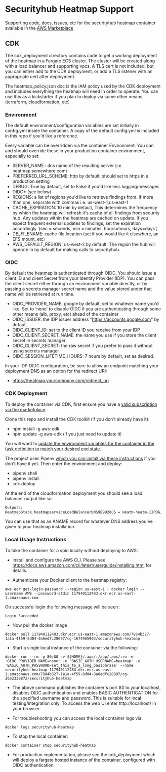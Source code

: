 # Securityhub Heatmap Support
Supporting code, docs, issues, etc for the securityhub heatmap container available in the [AWS Marketplace](https://aws.amazon.com/marketplace/pp/B08HPXMT8J)


## CDK
The cdk_deployment directory contains code to get a working deployment of the heatmap in a Fargate ECS cluster. The cluster will be created along with a load balancer and supporting vpcs. A TLS cert is not included, but you can either add to the CDK deployment, or add a TLS listener with an appropriate cert after deployment.

The heatmap_policy.json doc is the IAM policy used by the CDK deployment and includes everything the heatmap will need in order to operate. You can use this as a kickstarter if you plan to deploy via some other means (terraform, cloudformation, etc)

### Environment
The default environment/configuration variables are set initially in config.yml inside the container. A copy of the default config.yml is included in this repo if you'd like a reference.

Every variable can be overridden via the container Environment. You can and should override these in your production container environment, especially to set:

 - SERVER_NAME : dns name of the resulting server (i.e. heatmap.somewhere.com)
 - PREFERRED_URL_SCHEME: http by default, should set to https in a production setting
 - DEBUG: True by default, set to False if you'd like less logging/messages
 - OIDC* (see below)
 - REGIONS: a list of regions you'd like to retrieve findings from. If more than one, separate with commas i.e. us-west-1,us-east-1
 - CACHE_EXPIRATION: 10 min by default, This determines the frequency by which the heatmap will refresh it's cache of all findings from security hub. Any updates within the heatmap are cached on update. If you expect frequent external updates to findings, set the expiration accordingly. (sec = seconds, min = minutes, hours=hours, days=days )
 - DB_FILENAME: cache file location (set if you would like it elsewhere, an EFS mount, etc)
 - AWS_DEFAULT_REGION: us-west-2 by default. The region the hub will operate in by default for making calls to securityhub.

### OIDC
By default the heatmap is authenticated through OIDC. You should issue a client ID and client Secret from your Identity Provider (IDP). You can pass the client secret either through an environment variable directly, or by passing a secrets manager secret name and the value stored under that name will be retrieved at run time.

 - OIDC_PROVIDER_NAME: google by default, set to whatever name you'd like. Set to 'none' to disable OIDC if you are authenticating through some other means (alb, proxy, etc) ahead of the container
 - OIDC_ISSUER: the IDP issuer address "https://accounts.google.com" by default
 - OIDC_CLIENT_ID: set to the client ID you receive from your IDP
 - OIDC_CLIENT_SECRET_NAME: the name you use if you store the client secret in secrets manager
 - OIDC_CLIENT_SECRET: the raw secret if you prefer to pass it without using secrets manager
 - OIDC_SESSION_LIFETIME_HOURS: 7 hours by default, set as desired.


In your IDP OIDC configuration, be sure to allow an endpoint matching your deployment DNS as an option for the redirect URI:

 - https://heatmap.yourcompany.com/redirect_uri

### CDK Deployment
To deploy the container via CDK, first ensure you have a [valid subscription via the marketplace](https://aws.amazon.com/marketplace/pp/B08HPXMT8J).

Clone this repo and install the CDK toolkit (if you don't already have it):

  - npm install -g aws-cdk
  - npm update -g aws-cdk (if you just need to update it)

You will want to [update the environment variables for the container in the task definition to match your desired end state](https://github.com/0xdefendA/securityhub-heatmap-support/blob/master/cdk_deployment/deployment_app.py#L54).

The project uses Pipenv [which you can install via these instructions](https://pipenv.pypa.io/en/latest/#install-pipenv-today) if you don't have it yet. Then enter the environment and deploy:

 - pipenv shell
 - pipenv install
 - cdk deploy

 At the end of the cloudformation deployment you should see a load balancer output like so:

 ```bash
 Outputs:
HeatmapStack.heatmapserviceLoadBalancerDNS9E9928C6 = Heatm-heatm-1IPDGJZ1A85NL-dc68bcf73c814362.elb.us-west-2.amazonaws.com
```

You can use that as an ANAME record for whatever DNS address you've given to your heatmap installation.




 ### Local Usage Instructions
 To take the container for a spin locally without deploying to AWS:

 - Install and configure the AWS CLI. Please see https://docs.aws.amazon.com/cli/latest/userguide/installing.html for details.

 - Authenticate your Docker client to the heatmap registry:

```
aws ecr get-login-password --region us-east-1 | docker login --username AWS --password-stdin 117940112483.dkr.ecr.us-east-1.amazonaws.com
```

On successful login the following message will be seen :

    Login Succeeded

 - Now pull the docker image
```
docker pull 117940112483.dkr.ecr.us-east-1.amazonaws.com/7884b327-1a1a-4f59-8d04-0a6edfc28697/cg-1674965903/securityhub-heatmap
```

 - Start a single local instance of the container via the following:

```
docker run --rm -p 80:80 -v ${HOME}/.aws/:/app/.aws/:ro -e 'OIDC_PROVIDER_NAME=none' -e 'BASIC_AUTH_USERNAME=heatmap' -e 'BASIC_AUTH_PASSWORD=set_this_to_a_long_passphrase' --name securityhub-heatmap 117940112483.dkr.ecr.us-east-1.amazonaws.com/7884b327-1a1a-4f59-8d04-0a6edfc28697/cg-2662330872/securityhub-heatmap
```

- The above command publishes the container's port 80 to your localhost, disables OIDC authentication and enables BASIC AUTHENTICATION for the specified username and password. This is suitable for local testing/integration only.   To access the web UI enter http://localhost/ in your browser.

- For troubleshooting you can access the local container logs via:

```
docker logs securityhub-heatmap
```

- To stop the local container:

```
docker container stop securityhub-heatmap
```

- For production implementation, please see the cdk_deployment which will deploy a fargate hosted instance of the container, configured with OIDC authentication